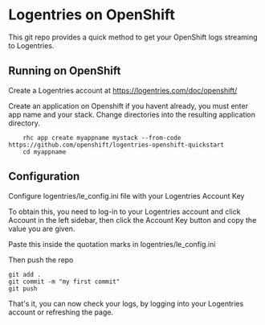 Logentries on OpenShift
======================

This git repo provides a quick method to get your OpenShift logs streaming to Logentries.

Running on OpenShift
----------------------------

Create a Logentries account at https://logentries.com/doc/openshift/

Create an application on Openshift if you havent already, you must enter app name and your stack.  Change directories into the resulting application directory.

        rhc app create myappname mystack --from-code https://github.com/openshift/logentries-openshift-quickstart
        cd myappname

Configuration
-------------

Configure logentries/le_config.ini file with your Logentries Account Key

To obtain this, you need to log-in to your Logentries account and click Account in the left sidebar, then click the Account Key button
and copy the value you are given.

Paste this inside the quotation marks in logentries/le_config.ini

Then push the repo

	git add .
	git commit -m "my first commit"
	git push

That's it, you can now check your logs, by logging into your Logentries account or refreshing the page.
